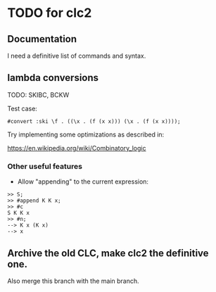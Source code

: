 # TODO for clc2

## Documentation

I need a definitive list of commands and syntax.

## lambda conversions

TODO: SKIBC, BCKW

Test case:

```
#convert :ski \f . ((\x . (f (x x))) (\x . (f (x x))));
```

Try implementing some optimizations as described in:

https://en.wikipedia.org/wiki/Combinatory_logic

### Other useful features

* Allow "appending" to the current expression:

```
>> S;
>> #append K K x;
>> #c
S K K x
>> #n;
--> K x (K x)
--> x
```

## Archive the old CLC, make clc2 the definitive one.

Also merge this branch with the main branch.

